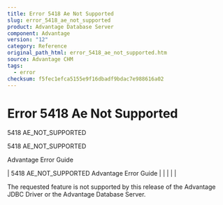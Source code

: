 ```yaml
---
title: Error 5418 Ae Not Supported
slug: error_5418_ae_not_supported
product: Advantage Database Server
component: Advantage
version: "12"
category: Reference
original_path_html: error_5418_ae_not_supported.htm
source: Advantage CHM
tags:
  - error
checksum: f5fec1efca5155e9f16dbadf9bdac7e988616a02
---
```


# Error 5418 Ae Not Supported

5418 AE\_NOT\_SUPPORTED

5418 AE\_NOT\_SUPPORTED

Advantage Error Guide

| 5418 AE\_NOT\_SUPPORTED  Advantage Error Guide |  |  |  |  |

The requested feature is not supported by this release of the Advantage JDBC Driver or the Advantage Database Server.
